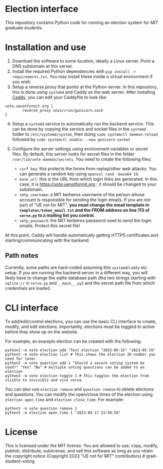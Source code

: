 # Election interface

This repository contains Python code for running an election system for MIT graduate students.

# Installation and use

1. Download the software to some location, ideally a Linux server. Point a DNS subdomain at this server.
2. Install the required Python dependencies with `pip install -r requirements.txt`. You may install these inside a virtual environment if you wish.
3. Setup a reverse proxy that points at the Python server. In this repository, this is done using `systemd` and Caddy as the web server. After installing [Caddy](https://caddyserver.com), you can edit your Caddyfile to look like:
```
vote.uenotformit.org {
        reverse_proxy unix//run/gunicorn.sock
}
```
4. Setup a `systemd` service to automatically run the backend service. This can be done by copying the service and socket files in the `systemd` folder to `/etc/systemd/system`, then doing `sudo systemctl daemon-reload` followed by `sudo systemctl enable --now gunicorn.socket`
5. Configure the server settings using environment variables or secret files. By default, this server looks for secret files in the folder `/var/lib/vote-daemon/secrets`. You need to create the following files:

    - `csrf_key`: this protects the forms from replay/other web attacks. You can generate a random key using `openssl rand -base64 25`.
    - `base_url`: this is the URL from which login links are generated. In this case, it is https://vote.uenotformit.org ; it should be changed to your subdomain.
    - `smtp_username`: a MIT kerberos username of the person whose account is responsible for sending the login emails. If you are not part of "UE not for MIT", **you must change the email template in `templates/token_email.txt` and the FROM address on line 113 of `serve.py` to a mailing list you control**.
    - `smtp_password`: the MIT kerberos password used to send the login emails. Protect this secret file!

At this point, Caddy will handle automatically getting HTTPS certificates and starting/communicating with the backend.

## Path notes
Currently, some paths are hard-coded assuming this `systemd`/`caddy` etc setup. If you are running the backend server in a different way, you will likely have to change the sqlite database path (the two strings starting with `sqlite://` in `serve.py` and `__main__.py`) and the secret path file from which credentials are loaded.

# CLI interface

To add/edit/control elections, you can use the basic CLI interface to create, modify, and edit elections. Importantly, elections must be toggled to active before they show up on the website.

For example, an example election can be created with the following:
```
python3 -m vote election add "Test election "2023-05-15" "2023-05-19"
python3 -m vote election list # This shows the election ID number you need for later
python3 -m vote question add 1 "Should a secure voting system be used?" "Yes" "No" # multiple voting questions can be added to an election
python3 -m vote election toggle 1 # This toggles the election from visible to invisible and vice versa
```

You can also use `election remove` and `question remove` to delete elections and questions. You can modify the open/close times of the election using `election open_time` and `election close_time`. For example:
```
python3 -m vote question remove 1
python3 -m election open_time 1 "2023-05-17 23:59:59"
```

# License
This is licensed under the MIT license. You are allowed to use, copy, modify, publish, distribute, sublicense, and sell this software as long as you retain the copyright notice (Copyright 2023 "UE not for MIT" contributors).# grad-student-voting
